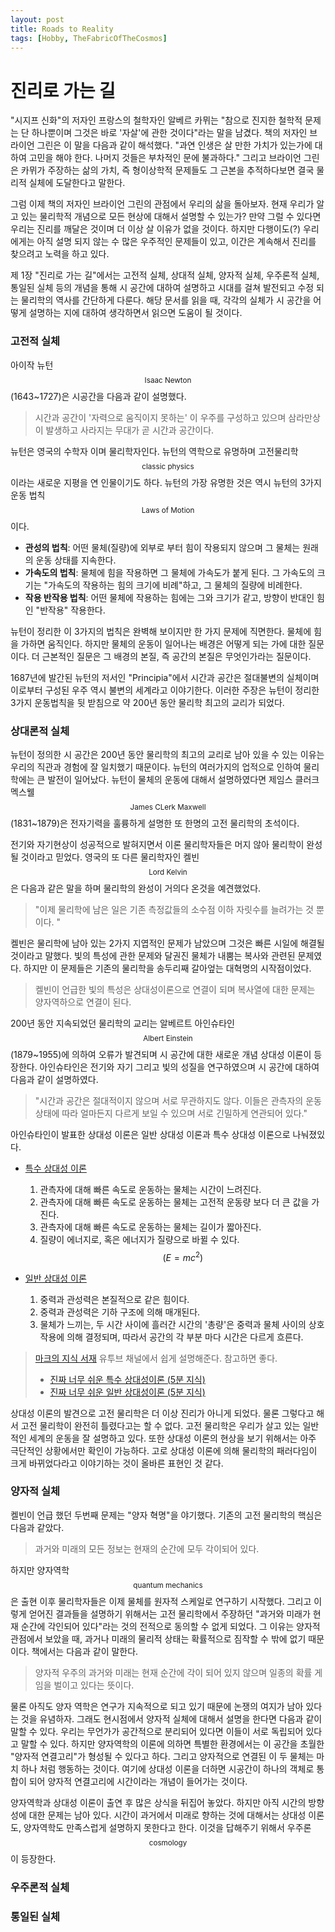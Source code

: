 ```yaml
---
layout: post
title: Roads to Reality
tags: [Hobby, TheFabricOfTheCosmos]
---
```

# 진리로 가는 길

"시지프 신화"의 저자인 프랑스의 철학자인 알베르 카뮈는 "참으로 진지한 철학적 문제는 단 하나뿐이며 그것은 바로 '자살'에 관한 것이다"라는 말을 남겼다. 책의 저자인 브라이언 그린은 이 말을 다음과 같이 해석했다. "과연 인생은 살 만한 가치가 있는가에 대하여 고민을 해야 한다. 나머지 것들은 부차적인 문에 불과하다." 그리고 브라이언 그린은 카뮈가 주장하는 삶의 가치, 즉 형이상학적 문제들도 그 근본을 추적하다보면 결국 물리적 실체에 도달한다고 말한다. 

그럼 이제 책의 저자인 브라이언 그린의 관점에서 우리의 삶을 돌아보자. 현재 우리가 알고 있는 물리학적 개념으로 모든 현상에 대해서 설명할 수 있는가? 만약 그럴 수 있다면 우리는 진리를 깨달은 것이며 더 이상 살 이유가 없을 것이다. 하지만 다행이도(?) 우리에게는 아직 설명 되지 않는 수 많은 우주적인 문제들이 있고, 이간은 계속해서 진리를 찾으려고 노력을 하고 있다. 

제 1장 "진리로 가는 길"에서는 고전적 실체, 상대적 실체,  양자적 실체, 우주론적 실체, 통일된 실체 등의 개념을 통해 시 공간에 대하여 설명하고 시대를 걸쳐 발전되고 수정 되는 물리학의 역사를 간단하게 다룬다. 해당 문서를 읽을 때, 각각의 실체가 시 공간을 어떻게 설명하는 지에 대하여 생각하면서 읽으면 도움이 될 것이다.

### 고전적 실체

아이작 뉴턴$$_\text{Isaac Newton}$$(1643~1727)은 시공간을 다음과 같이 설명했다. 

> 시간과 공간이 '자력으로 움직이지 못하는' 이 우주를 구성하고 있으며 삼라만상이 발생하고 사라지는 무대가 곧 시간과 공간이다. 

뉴턴은 영국의 수학자 이며 물리학자인다. 뉴턴의 역학으로 유명하며 고전물리학$$_\text{classic physics}$$이라는 새로운 지평을 연 인물이기도 하다.  뉴턴의 가장 유명한 것은 역시 뉴턴의 3가지 운동 법칙$$_\text{Laws of Motion}$$이다. 

* **관성의 법칙**: 어떤 물체(질량)에 외부로 부터 힘이 작용되지 않으며 그 물체는 원래의 운동 상태를 지속한다.
* **가속도의 법칙**: 물체에 힘을 작용하면 그 물체에 가속도가 붙게 된다. 그 가속도의 크기는 "가속도의 작용하는 힘의 크기에 비례"하고, 그 물체의 질량에 비례한다.
* **작용 반작용 법칙**: 어떤 물체에 작용하는 힘에는 그와 크기가 같고, 방향이 반대인 힘인 "반작용" 작용한다.

뉴턴이 정리한 이 3가지의 법칙은 완벽해 보이지만 한 가지 문제에 직면한다. 물체에 힘을 가하면 움직인다. 하지만 물체의 운동이 일어나는 배경은 어떻게 되는 가에 대한 질문이다. 더 근본적인 질문은 그 배경의 본질, 즉 공간의 본질은 무엇인가라는 질문이다.

1687년에 발간된 뉴턴의 저서인 "Principia"에서 시간과 공간은 절대불변의 실체이며 이로부터 구성된 우주 역시 불변의 세계라고 이야기한다. 이러한 주장은 뉴턴이 정리한 3가지 운동법칙을 뒷 받침으로 약 200년 동안 물리학 최고의 교리가 되었다.

### 상대론적 실체

뉴턴이 정의한 시 공간은 200년 동안 물리학의 최고의 교리로 남아 있을 수 있는 이유는 우리의 직관과 경험에 잘 일치했기 때문이다. 뉴턴의 여러가지의 업적으로 인하여 물리학에는 큰 발전이 일어났다. 뉴턴이 물체의 운동에 대해서 설명하였다면 제임스 클러크 멕스웰$$_\text{James CLerk Maxwell}$$(1831~1879)은 전자기력을 훌륭하게 설명한 또 한명의 고전 물리학의 초석이다. 

전기와 자기현상이 성공적으로 발혀지면서 이론 물리학자들은 머지 않아 물리학이 완성될 것이라고 믿었다. 영국의 또 다른 물리학자인 켈빈$$_\text{Lord Kelvin}$$은 다음과 같은 말을 하며 물리학의 완성이 거의다 온것을 예견했었다.

> "이제 물리학에 남은 일은 기존 측정값들의 소수점 이하 자릿수를 늘려가는 것 뿐이다. "

켈빈은 물리학에 남아 있는 2가지 지엽적인 문제가 남았으며 그것은 빠른 시일에 해결될 것이라고 말했다. 빛의 특성에 관한 문제와 달권진 물체가 내뿜는 복사와 관련된 문제였다. 하지만 이 문제들은 기존의 물리학을 송두리째 갈아엎는 대혁명의 시작점이었다. 

> 켈빈이 언급한 빛의 특성은 상대성이론으로 연결이 되며 복사열에 대한 문제는 양자역하으로 연결이 된다. 

200년 동안 지속되었던 물리학의 교리는 알베르트 아인슈타인$$_\text{Albert Einstein}$$(1879~1955)에 의하여 오류가 발견되며 시 공간에 대한 새로운 개념 상대성 이론이 등장한다.  아인슈타인은 전기와 자기 그리고 빛의 성질을 연구하였으며 시 공간에 대하여 다음과 같이 설명하였다.

> "시간과 공간은 절대적이지 않으며 서로 무관하지도 않다. 이들은 관측자의 운동상태에 따라 얼마든지 다르게 보일 수 있으며 서로 긴밀하게 연관되어 있다."

아인슈타인이 발표한 상대성 이론은 일반 상대성 이론과 특수 상대성 이론으로 나눠졌있다.

* [특수 상대성 이론](https://namu.wiki/w/%ED%8A%B9%EC%88%98%20%EC%83%81%EB%8C%80%EC%84%B1%20%EC%9D%B4%EB%A1%A0)
  1. 관측자에 대해 빠른 속도로 운동하는 물체는 시간이 느려진다.
  2. 관측자에 대해 빠른 속도로 운동하는 물체는 고전적 운동량 보다 더 큰 값을 가진다.
  3. 관측자에 대해 빠른 속도로 운동하는 물체는 길이가 짧아진다.
  4. 질량이 에너지로, 혹은 에너지가 질량으로 바뀔 수 있다. $$(E=mc^2)$$

* [일반 상대성 이론](https://namu.wiki/w/%EC%9D%BC%EB%B0%98%20%EC%83%81%EB%8C%80%EC%84%B1%20%EC%9D%B4%EB%A1%A0)
  1. 중력과 관성력은 본질적으로 같은 힘이다.
  2. 중력과 관성력은 기하 구조에 의해 매개된다.
  3. 물체가 느끼는, 두 시간 사이에 흘러간 시간의 '총량'은 중력과 물체 사이의 상호작용에 의해 결정되며, 따라서 공간의 각 부분 마다 시간은 다르게 흐른다.

> [마크의 지식 서재](https://www.youtube.com/channel/UCzyQX1l7_emz59y2ylvdbsQ) 유투브 채널에서 쉽게 설명해준다. 참고하면 좋다.
>
> * [진짜 너무 쉬운 특수 상대성이론 (5분 지식)](https://www.youtube.com/watch?v=b-Fh0N8jjxo)
> * [진짜 너무 쉬운 일반 상대성이론 (5분 지식)](https://www.youtube.com/watch?v=1bvVhRhQKFA)

상대성 이론의 발견으로 고전 물리학은 더 이상 진리가 아니게 되었다. 물론 그렇다고 해서 고전 물리학이 완전히 틀렸다고는 할 수 없다. 고전 물리학은 우리가 살고 있는 일반적인 세계의 운동을 잘 설명하고 있다. 또한 상대성 이론의 현상을 보기 위해서는 아주 극단적인 상황에서만 확인이 가능하다. 고로 상대성 이론에 의해 물리학의 패러다임이 크게 바뀌었다라고 이야기하는 것이 올바른 표현인 것 같다.

### 양자적 실체

켈빈이 언급 했던 두번째 문제는 "양자 혁명"을 야기했다. 기존의 고전 물리학의 핵심은 다음과 같았다.

> 과거와 미래의 모든 정보는 현재의 순간에 모두 각이되어 있다.

하지만 양자역학$$_\text{quantum mechanics}$$은 출현 이후 물리학자들은 이제 물체를 원자적 스케일로 연구하기 시작했다. 그리고 이렇게 얻어진 결과들을 설명하기 위해서는 고전 물리학에서 주장하던 "과거와 미래가 현재 순간에 각인되어 있다"라는 것의 전적으로 동의할 수 없게 되었다. 그 이유는 양자적 관점에서 보았을 때, 과거나 미래의 물리적 상태는 확률적으로 짐작할 수 밖에 없기 때문이다. 책에서는 다음과 같이 말한다.

> 양자적 우주의 과거와 미래는 현재 순간에 각이 되어 있지 않으며 일종의 확률 게임을 벌이고 있다는 뜻이다.

물론 아직도 양자 역학은 연구가 지속적으로 되고 있기 때문에 논쟁의 여지가 남아 있다는 것을 유념하자. 그래도 현시점에서 양자적 실체에 대해서 설명을 한다면 다음과 같이 말할 수 있다. 우리는 무언가가 공간적으로 분리되어 있다면 이들이 서로 독립되어 있다고 말할 수 있다. 하지만 양자역학의 이론에 의하면 특별한 환경에서는 이 공간을 초월한 "양자적 연결고리"가 형성될 수 있다고 하다. 그리고 양자적으로 연결된 이 두 물체는 마치 하나 처럼 행동하는 것이다. 여기에 상대성 이론을 더하면 시공간이 하나의 객체로 통합이 되어 양자적 연결고리에 시간이라는 개념이 들어가는 것이다. 

양자역학과 상대성 이론이 출연 후 많은 상식을 뒤집어 놓았다. 하지만 아직 시간의 방향성에 대한 문제는 남아 있다. 시간이 과거에서 미래로 향하는 것에 대해서는 상대성 이론도, 양자역학도 만족스럽게 설명하지 못한다고 한다. 이것을 답해주기 위해서 우주론$$_\text{cosmology}$$이 등장한다.

### 우주론적 실체

### 통일된 실체

